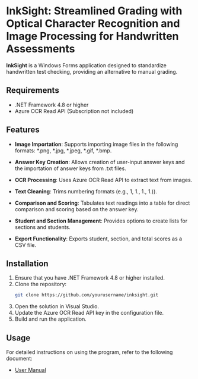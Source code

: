 # InkSight: Streamlined Grading with Optical Character Recognition and Image Processing for Handwritten Assessments

**InkSight** is a Windows Forms application designed to standardize handwritten test checking, providing an alternative to manual grading.

## Requirements

- .NET Framework 4.8 or higher
- Azure OCR Read API (Subscription not included)

## Features

- **Image Importation**: Supports importing image files in the following formats: *.png, *.jpg, *.jpeg, *.gif, *.bmp.
- **Answer Key Creation**: Allows creation of user-input answer keys and the importation of answer keys from .txt files.
- **OCR Processing**: Uses Azure OCR Read API to extract text from images.

- **Text Cleaning**: Trims numbering formats (e.g., 1, 1., 1., 1.)).
- **Comparison and Scoring**: Tabulates text readings into a table for direct comparison and scoring based on the answer key.
- **Student and Section Management**: Provides options to create lists for sections and students.
- **Export Functionality**: Exports student, section, and total scores as a CSV file.

## Installation

1. Ensure that you have .NET Framework 4.8 or higher installed.
2. Clone the repository:
    ```bash
    git clone https://github.com/yourusername/inksight.git
    ```
3. Open the solution in Visual Studio.
4. Update the Azure OCR Read API key in the configuration file.
5. Build and run the application.

## Usage

For detailed instructions on using the program, refer to the following document:

- [User Manual](User%20Manual.md)
